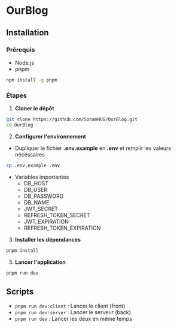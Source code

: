 # OurBlog

## Installation 
### Prérequis 
* Node.js
* pnpm 
```bash
npm install -g pnpm
```

### Étapes 
1. **Cloner le dépôt**
```bash
git clone https://github.com/SohamHUG/OurBlog.git
cd OurBlog
```

2. **Configurer l'environnement**
* Dupliquer le fichier **.env.example** en **.env** et remplir les valeurs nécessaires
```bash
cp .env.example .env
```
* Variables importantes
    * DB_HOST
    * DB_USER
    * DB_PASSWORD
    * DB_NAME
    * JWT_SECRET
    * REFRESH_TOKEN_SECRET
    * JWT_EXPIRATION
    * REFRESH_TOKEN_EXPIRATION

3. **Installer les dépendances**
```bash
pnpm install
```

5. **Lancer l'application**
```bash
pnpm run dev
```

## Scripts
* `pnpm run dev:client` : Lancer le client (front)
* `pnpm run dev:server` : Lancer le serveur (back)
* `pnpm run dev` : Lancer les deux en même temps